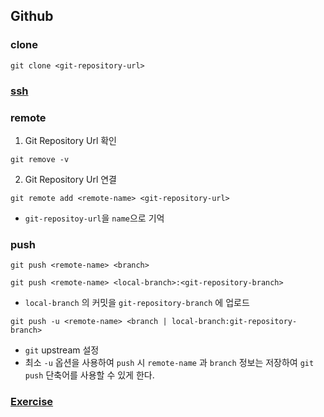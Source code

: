## Github

### clone

```shell
git clone <git-repository-url>
```

### [ssh](https://docs.github.com/en/authentication/connecting-to-github-with-ssh)

### remote

1. Git Repository Url 확인

```shell
git remove -v
```

2. Git Repository Url 연결

```shell
git remote add <remote-name> <git-repository-url>
```

- `git-repositoy-url`을 `name`으로 기억

### push

```shell
git push <remote-name> <branch>
```

```shell
git push <remote-name> <local-branch>:<git-repository-branch>
```

- `local-branch` 의 커밋을 `git-repository-branch` 에 업로드

```shell
git push -u <remote-name> <branch | local-branch:git-repository-branch>
```

- `git` upstream 설정
- 최소 `-u` 옵션을 사용하여 `push` 시 `remote-name` 과 `branch` 정보는 저장하여 `git push` 단축어를 사용할 수 있게 한다.

### [Exercise](https://plum-poppy-0ea.notion.site/Github-Basics-Exercise-1c12200326db47d7890702017602d698)
